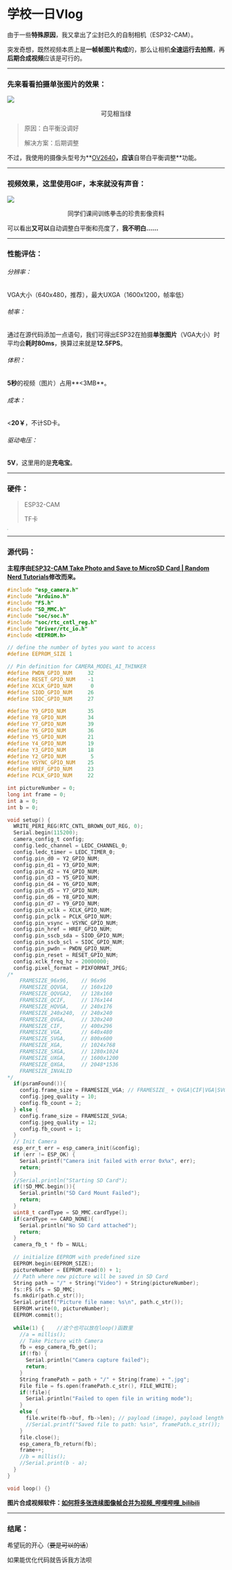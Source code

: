 # 学校一日Vlog

由于一些**特殊原因**，我又拿出了尘封已久的自制相机（ESP32-CAM）。

突发奇想，既然视频本质上是**一帧帧图片构成**的，那么让相机**全速运行去拍照**，再**后期合成视频**应该是可行的。

------

### 先来看看拍摄单张图片的效果：

![](https://i2.imgu.cc/images/2022/06/03/C8wi2.jpg)

<center>可见相当绿</center>

> 原因：白平衡没调好
>
> 解决方案：后期调整

不过，我使用的摄像头型号为**[OV2640](https://zhuanlan.zhihu.com/p/100532529)**，应该**自带白平衡调整**功能。

------

### 视频效果，这里使用GIF，本来就没有声音：

![](https://i2.imgu.cc/images/2022/06/04/C84sf.gif)

<center>同学们课间训练拳击的珍贵影像资料</center>

可以看出**又可以**自动调整白平衡和亮度了，**我不明白……**

------

### 性能评估：

###### 分辨率：

VGA大小（640x480，推荐），最大UXGA（1600x1200，帧率低）

###### 帧率：

通过在源代码添加一点语句，我们可得出ESP32在拍摄**单张图片**（VGA大小）时平均会**耗时80ms**，换算过来就是**12.5FPS**。

###### 体积：

**5秒**的视频（图片）占用**<3MB**。

###### 成本：

<**20￥**，不计SD卡。

###### 驱动电压：

**5V**，这里用的是**充电宝**。

------

### 硬件：

> ESP32-CAM
>
> TF卡

<img src="https://tse1-mm.cn.bing.net/th/id/R-C.11bfed5dc9c4c89c72585694b708358b?rik=S6fQV3U6tjl3EQ&riu=http%3a%2f%2fimages5.10qianwan.com%2f10qianwan%2f20201117%2fb_0_202011171721451598.jpg&ehk=fK0ptyHjGrtYWYQNrdE9org3PubM%2bGWmwn06QjRLaKA%3d&risl=&pid=ImgRaw&r=0" style="zoom:15%;" />

------

### 源代码：

**主程序由[ESP32-CAM Take Photo and Save to MicroSD Card | Random Nerd Tutorials](https://randomnerdtutorials.com/esp32-cam-take-photo-save-microsd-card/)修改而来。**

```c
#include "esp_camera.h"
#include "Arduino.h"
#include "FS.h"
#include "SD_MMC.h"
#include "soc/soc.h"
#include "soc/rtc_cntl_reg.h"
#include "driver/rtc_io.h"
#include <EEPROM.h>

// define the number of bytes you want to access
#define EEPROM_SIZE 1

// Pin definition for CAMERA_MODEL_AI_THINKER
#define PWDN_GPIO_NUM     32
#define RESET_GPIO_NUM    -1
#define XCLK_GPIO_NUM      0
#define SIOD_GPIO_NUM     26
#define SIOC_GPIO_NUM     27

#define Y9_GPIO_NUM       35
#define Y8_GPIO_NUM       34
#define Y7_GPIO_NUM       39
#define Y6_GPIO_NUM       36
#define Y5_GPIO_NUM       21
#define Y4_GPIO_NUM       19
#define Y3_GPIO_NUM       18
#define Y2_GPIO_NUM        5
#define VSYNC_GPIO_NUM    25
#define HREF_GPIO_NUM     23
#define PCLK_GPIO_NUM     22

int pictureNumber = 0;
long int frame = 0;
int a = 0;
int b = 0;

void setup() {
  WRITE_PERI_REG(RTC_CNTL_BROWN_OUT_REG, 0);
  Serial.begin(115200);
  camera_config_t config;
  config.ledc_channel = LEDC_CHANNEL_0;
  config.ledc_timer = LEDC_TIMER_0;
  config.pin_d0 = Y2_GPIO_NUM;
  config.pin_d1 = Y3_GPIO_NUM;
  config.pin_d2 = Y4_GPIO_NUM;
  config.pin_d3 = Y5_GPIO_NUM;
  config.pin_d4 = Y6_GPIO_NUM;
  config.pin_d5 = Y7_GPIO_NUM;
  config.pin_d6 = Y8_GPIO_NUM;
  config.pin_d7 = Y9_GPIO_NUM;
  config.pin_xclk = XCLK_GPIO_NUM;
  config.pin_pclk = PCLK_GPIO_NUM;
  config.pin_vsync = VSYNC_GPIO_NUM;
  config.pin_href = HREF_GPIO_NUM;
  config.pin_sscb_sda = SIOD_GPIO_NUM;
  config.pin_sscb_scl = SIOC_GPIO_NUM;
  config.pin_pwdn = PWDN_GPIO_NUM;
  config.pin_reset = RESET_GPIO_NUM;
  config.xclk_freq_hz = 20000000;
  config.pixel_format = PIXFORMAT_JPEG; 
/*
    FRAMESIZE_96x96,    // 96x96
    FRAMESIZE_QQVGA,    // 160x120
    FRAMESIZE_QQVGA2,   // 128x160
    FRAMESIZE_QCIF,     // 176x144
    FRAMESIZE_HQVGA,    // 240x176
    FRAMESIZE_240x240,  // 240x240
    FRAMESIZE_QVGA,     // 320x240
    FRAMESIZE_CIF,      // 400x296
    FRAMESIZE_VGA,      // 640x480
    FRAMESIZE_SVGA,     // 800x600
    FRAMESIZE_XGA,      // 1024x768
    FRAMESIZE_SXGA,     // 1280x1024
    FRAMESIZE_UXGA,     // 1600x1200
    FRAMESIZE_QXGA,     // 2048*1536
    FRAMESIZE_INVALID
*/
  if(psramFound()){
    config.frame_size = FRAMESIZE_VGA; // FRAMESIZE_ + QVGA|CIF|VGA|SVGA|XGA|SXGA|UXGA
    config.jpeg_quality = 10;
    config.fb_count = 2;
  } else {
    config.frame_size = FRAMESIZE_SVGA;
    config.jpeg_quality = 12;
    config.fb_count = 1;
  }
  // Init Camera
  esp_err_t err = esp_camera_init(&config);
  if (err != ESP_OK) {
    Serial.printf("Camera init failed with error 0x%x", err);
    return;
  }
  //Serial.println("Starting SD Card");
  if(!SD_MMC.begin()){
    Serial.println("SD Card Mount Failed");
    return;
  }
  uint8_t cardType = SD_MMC.cardType();
  if(cardType == CARD_NONE){
    Serial.println("No SD Card attached");
    return;
  }
  camera_fb_t * fb = NULL;

  // initialize EEPROM with predefined size
  EEPROM.begin(EEPROM_SIZE);
  pictureNumber = EEPROM.read(0) + 1;
  // Path where new picture will be saved in SD Card
  String path = "/" + String("Video") + String(pictureNumber);
  fs::FS &fs = SD_MMC; 
  fs.mkdir(path.c_str());
  Serial.printf("Picture file name: %s\n", path.c_str());
  EEPROM.write(0, pictureNumber);
  EEPROM.commit();
  
  while(1) {	//这个也可以放在loop()函数里
    //a = millis();
    // Take Picture with Camera
    fb = esp_camera_fb_get();  
    if(!fb) {
      Serial.println("Camera capture failed");
      return;
    }
    String framePath = path + "/" + String(frame) + ".jpg";
    File file = fs.open(framePath.c_str(), FILE_WRITE);
    if(!file){
      Serial.println("Failed to open file in writing mode");
    } 
    else {
      file.write(fb->buf, fb->len); // payload (image), payload length
      //Serial.printf("Saved file to path: %s\n", framePath.c_str());
    }
    file.close();
    esp_camera_fb_return(fb); 
    frame++;
    //b = millis();
    //Serial.print(b - a);
  }
}

void loop() {}
```

**图片合成视频软件：[如何将多张连续图像帧合并为视频_哔哩哔哩_bilibili](https://www.bilibili.com/video/BV1VM4y1V7kV/)**

------

### 结尾：

希望玩的开心（~~要是可以的话~~）

如果能优化代码就告诉我方法呗